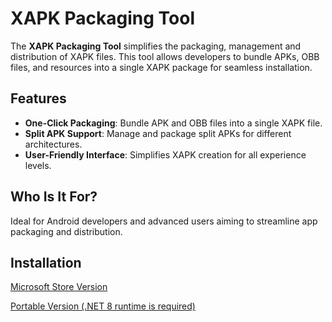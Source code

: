 # XAPK Packaging Tool

The **XAPK Packaging Tool** simplifies the packaging, management and distribution of XAPK files. This tool allows developers to bundle APKs, OBB files, and resources into a single XAPK package for seamless installation. 

## Features

- **One-Click Packaging**: Bundle APK and OBB files into a single XAPK file.
- **Split APK Support**: Manage and package split APKs for different architectures.
- **User-Friendly Interface**: Simplifies XAPK creation for all experience levels.

## Who Is It For?

Ideal for Android developers and advanced users aiming to streamline app packaging and distribution.

## Installation

[Microsoft Store Version](https://www.microsoft.com/store/productId/9P43P8LHSXRS?ocid=pdpshare)

[Portable Version (.NET 8 runtime is required)](https://github.com/mt-alts/XapkPackagingTool/releases/download/1.0.1/XapkPackagingTool-1.0.1-portable-x64.zip)
